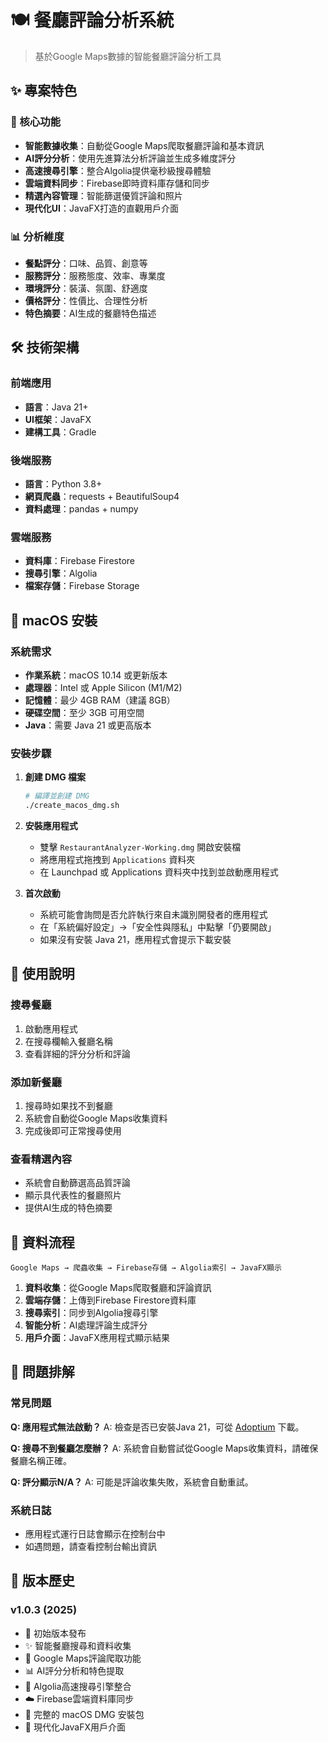 # 🍽️ 餐廳評論分析系統

> 基於Google Maps數據的智能餐廳評論分析工具

## ✨ 專案特色

### 🚀 核心功能
- **智能數據收集**：自動從Google Maps爬取餐廳評論和基本資訊
- **AI評分分析**：使用先進算法分析評論並生成多維度評分
- **高速搜尋引擎**：整合Algolia提供毫秒級搜尋體驗
- **雲端資料同步**：Firebase即時資料庫存儲和同步
- **精選內容管理**：智能篩選優質評論和照片
- **現代化UI**：JavaFX打造的直觀用戶介面

### 📊 分析維度
- **餐點評分**：口味、品質、創意等
- **服務評分**：服務態度、效率、專業度
- **環境評分**：裝潢、氛圍、舒適度
- **價格評分**：性價比、合理性分析
- **特色摘要**：AI生成的餐廳特色描述

## 🛠️ 技術架構

### 前端應用
- **語言**：Java 21+
- **UI框架**：JavaFX
- **建構工具**：Gradle

### 後端服務
- **語言**：Python 3.8+
- **網頁爬蟲**：requests + BeautifulSoup4
- **資料處理**：pandas + numpy

### 雲端服務
- **資料庫**：Firebase Firestore
- **搜尋引擎**：Algolia
- **檔案存儲**：Firebase Storage

## 📱 macOS 安裝

### 系統需求
- **作業系統**：macOS 10.14 或更新版本
- **處理器**：Intel 或 Apple Silicon (M1/M2)
- **記憶體**：最少 4GB RAM（建議 8GB）
- **硬碟空間**：至少 3GB 可用空間
- **Java**：需要 Java 21 或更高版本

### 安裝步驟
1. **創建 DMG 檔案**
   ```bash
   # 編譯並創建 DMG
   ./create_macos_dmg.sh
   ```

2. **安裝應用程式**
   - 雙擊 `RestaurantAnalyzer-Working.dmg` 開啟安裝檔
   - 將應用程式拖拽到 `Applications` 資料夾
   - 在 Launchpad 或 Applications 資料夾中找到並啟動應用程式

3. **首次啟動**
   - 系統可能會詢問是否允許執行來自未識別開發者的應用程式
   - 在「系統偏好設定」→「安全性與隱私」中點擊「仍要開啟」
   - 如果沒有安裝 Java 21，應用程式會提示下載安裝

## 🔧 使用說明

### 搜尋餐廳
1. 啟動應用程式
2. 在搜尋欄輸入餐廳名稱
3. 查看詳細的評分分析和評論

### 添加新餐廳
1. 搜尋時如果找不到餐廳
2. 系統會自動從Google Maps收集資料
3. 完成後即可正常搜尋使用

### 查看精選內容
- 系統會自動篩選高品質評論
- 顯示具代表性的餐廳照片
- 提供AI生成的特色摘要

## 🔄 資料流程

```
Google Maps → 爬蟲收集 → Firebase存儲 → Algolia索引 → JavaFX顯示
```

1. **資料收集**：從Google Maps爬取餐廳和評論資訊
2. **雲端存儲**：上傳到Firebase Firestore資料庫
3. **搜尋索引**：同步到Algolia搜尋引擎
4. **智能分析**：AI處理評論生成評分
5. **用戶介面**：JavaFX應用程式顯示結果

## 🐛 問題排解

### 常見問題

**Q: 應用程式無法啟動？**
A: 檢查是否已安裝Java 21，可從 [Adoptium](https://adoptium.net/) 下載。

**Q: 搜尋不到餐廳怎麼辦？**
A: 系統會自動嘗試從Google Maps收集資料，請確保餐廳名稱正確。

**Q: 評分顯示N/A？**
A: 可能是評論收集失敗，系統會自動重試。

### 系統日誌
- 應用程式運行日誌會顯示在控制台中
- 如遇問題，請查看控制台輸出資訊

## 📜 版本歷史

### v1.0.3 (2025)
- 🎉 初始版本發布
- ✨ 智能餐廳搜尋和資料收集
- 🔧 Google Maps評論爬取功能
- 📊 AI評分分析和特色提取
- 🚀 Algolia高速搜尋引擎整合
- ☁️ Firebase雲端資料庫同步
- 📱 完整的 macOS DMG 安裝包
- 🎨 現代化JavaFX用戶介面




